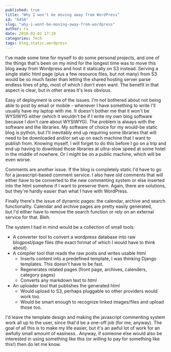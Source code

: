 ```yaml
---
published: true
title: "Why I won't be moving away from WordPress"
id: "6458"
slug: "why-i-wont-be-moving-away-from-wordpress"
author: rv
date: 2016-02-01 17:19
categories: Tech
tags: blog,static,wordpress
---
```

I've made some time for myself to do some personal projects, and one of the things that's been on my mind for the longest time was to move this blog away from Wordpress and host it statically on S3 instead. Serving a single static html page (plus a few resource files, but not many) from S3 would be so much faster than letting the shared hosting server parse endless lines of php, most of which I don't even want. The benefit in that aspect is clear, but in other areas it's less obvious.

Easy of deployment is one of the issues. I'm not bothered about not being able to post by email or mobile - whenever I have something to write I'll usually have my laptop with me. It doesn't bother me that it won't be WYSIWYG either (which it wouldn't be if I write my own blog software because I don't care about WYSIWYG). The problem is always with the software and the libraries. My software of choice for my would-be static blog is python, but I'll inevitably end up requiring some libraries that will need to be downloaded and/or set up on each machine that I want to publish from. Knowing myself, I will forget to do this before I go on a trip and end up having to download those libraries at ultra-slow speed at some hotel in the middle of nowhere. Or I might be on a public machine, which will be even worse.

Comments are another issue. If the blog is completely static I'd have to go for a javascript-based comment service. I also have old comments that will either have to be converted to the new commenting system or else inserted into the html somehow if I want to preserve them. Again, there are solutions, but they're hardly easier than what I have with WordPress.

Finally there's the issue of dynamic pages: the calendar, archive and search functionality. Calendar and archive pages are pretty easily generated, but I'd either have to remove the search function or rely on an external service for that. Bleh.

The system I had in mind would be a collection of small tools:
<ul>
	<li>A converter tool to convert a wordpress database into raw blogpost/page files (the exact format of which I would have to think about).</li>
	<li>A compiler tool that reads the raw posts and writes usable html
<ul>
	<li>Inserts content into a predefined template, I was thinking Django templates. This doesn't have to be fast.</li>
	<li>Regenerates related pages (front page, archives, calenders, category pages)</li>
	<li>Converts any markdown text to html</li>
</ul>
</li>
	<li>An uploader tool that publishes the generated html
<ul>
	<li>Would upload to S3, perhaps pluggable so other providers would work too.</li>
	<li>Would be smart enough to recognize linked images/files and upload those too.</li>
</ul>
</li>
</ul>
I'd leave the template design and making the javascript commenting system work all up to the user, since that'd be a one-off job (for me, anyway). The goal of all this is to make my life easier, but it's an awful lot of work for an awfully small amount of easiness.. Anyway, if someone else would also be interested in using something like this (or willing to pay for something like this!) then do let me know.

&nbsp;